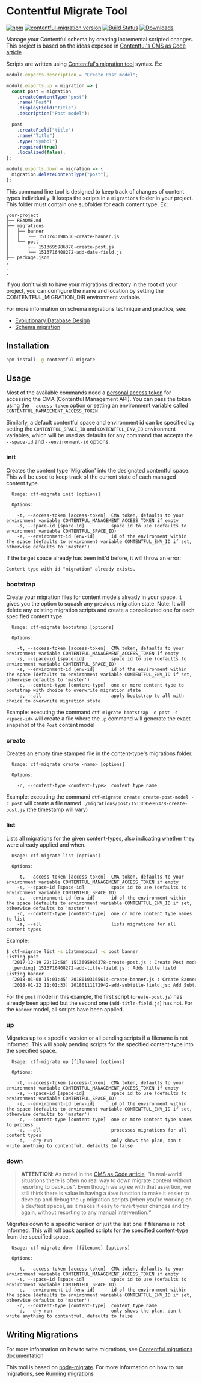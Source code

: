 # Contentful Migrate Tool

[![npm](https://img.shields.io/npm/v/contentful-migrate.svg)](https://www.npmjs.com/package/contentful-migrate)
[![contentful-migration version](https://img.shields.io/npm/dependency-version/contentful-migrate/contentful-migration)](https://www.npmjs.com/package/contentful-migration)
[![Build Status](https://github.com/deluan/contentful-migrate/workflows/CI/badge.svg)](https://github.com/deluan/contentful-migrate/actions)
[![Downloads](https://img.shields.io/npm/dm/contentful-migrate)](https://www.npmjs.com/package/contentful-migrate)

Manage your Contentful schema by creating incremental scripted changes. This project is based on the ideas exposed
in [Contentful's CMS as Code article](https://www.contentful.com/r/knowledgebase/cms-as-code/)

Scripts are written using [Contentful's migration tool](https://github.com/contentful/contentful-migration) syntax. Ex:

```javascript
module.exports.description = "Create Post model";

module.exports.up = migration => {
  const post = migration
    .createContentType("post")
    .name("Post")
    .displayField("title")
    .description("Post model");

  post
    .createField("title")
    .name("Title")
    .type("Symbol")
    .required(true)
    .localized(false);
};

module.exports.down = migration => {
  migration.deleteContentType("post");
};
```

This command line tool is designed to keep track of changes of content types individually. It keeps the
scripts in a `migrations` folder in your project. This folder must contain one subfolder for each
content type. Ex:

```
your-project
├── README.md
├── migrations
│   ├── banner
│   │   └── 1513743198536-create-banner.js
│   └── post
│       ├── 1513695986378-create-post.js
│       └── 1513716408272-add-date-field.js
├── package.json
.
.
.

```

If you don't wish to have your migrations directory in the root of your project, you can configure the name and location by setting the CONTENTFUL_MIGRATION_DIR environment variable.

For more information on schema migrations technique and practice, see:

- [Evolutionary Database Design](https://martinfowler.com/articles/evodb.html)
- [Schema migration](https://en.wikipedia.org/wiki/Schema_migration)

## Installation

```sh
npm install -g contentful-migrate
```

## Usage

Most of the available commands need a
[personal access token](https://www.contentful.com/developers/docs/references/authentication/)
for accessing the CMA (Contentful Management API). You can pass the token using the `--access-token`
option or setting an environment variable called `CONTENTFUL_MANAGEMENT_ACCESS_TOKEN`

Similarly, a default contentful space and environment id can be specified by setting the `CONTENTFUL_SPACE_ID`
and `CONTENTFUL_ENV_ID` environment variables, which will be used as defaults for any command that accepts
the `--space-id` and `--environment-id` options.

### init

Creates the content type 'Migration' into the designated contentful space. This will be
used to keep track of the current state of each managed content type.

```
  Usage: ctf-migrate init [options]

  Options:

    -t, --access-token [access-token]  CMA token, defaults to your environment variable CONTENTFUL_MANAGEMENT_ACCESS_TOKEN if empty
    -s, --space-id [space-id]          space id to use (defaults to environment variable CONTENTFUL_SPACE_ID)
    -e, --environment-id [env-id]      id of the environment within the space (defaults to environment variable CONTENTFUL_ENV_ID if set, otherwise defaults to 'master')
```

If the target space already has been init'd before, it will throw an error:

`Content type with id "migration" already exists.`

### bootstrap

Create your migration files for content models already in your space. It gives you the option to squash any previous migration state.
Note: It will delete any existing migration scripts and create a consolidated one for each specified content type.

```
  Usage: ctf-migrate bootstrap [options]

  Options:

    -t, --access-token [access-token]  CMA token, defaults to your environment variable CONTENTFUL_MANAGEMENT_ACCESS_TOKEN if empty
    -s, --space-id [space-id]          space id to use (defaults to environment variable CONTENTFUL_SPACE_ID)
    -e, --environment-id [env-id]      id of the environment within the space (defaults to environment variable CONTENTFUL_ENV_ID if set, otherwise defaults to 'master')
    -c, --content-type [content-type]  one or more content type to bootstrap with choice to overwrite migration state
    -a, --all                          apply bootstrap to all with choice to overwrite migration state
```

Example: executing the command `ctf-migrate bootstrap -c post -s <space-id>` will create a file where the `up` command will generate the exact snapshot of the `Post` content model

### create

Creates an empty time stamped file in the content-type's migrations folder.

```
  Usage: ctf-migrate create <name> [options]

  Options:

    -c, --content-type <content-type>  content type name
```

Example: executing the command `ctf-migrate create create-post-model -c post` will create
a file named `./migrations/post/1513695986378-create-post.js` (the timestamp will vary)

### list

Lists all migrations for the given content-types, also indicating whether they were already
applied and when.

```
  Usage: ctf-migrate list [options]

  Options:

    -t, --access-token [access-token]  CMA token, defaults to your environment variable CONTENTFUL_MANAGEMENT_ACCESS_TOKEN if empty
    -s, --space-id [space-id]          space id to use (defaults to environment variable CONTENTFUL_SPACE_ID)
    -e, --environment-id [env-id]      id of the environment within the space (defaults to environment variable CONTENTFUL_ENV_ID if set, otherwise defaults to 'master')
    -c, --content-type [content-type]  one or more content type names to list
    -a, --all                          lists migrations for all content types
```

Example:

```bash
$ ctf-migrate list -s i2ztmmsocxul -c post banner
Listing post
  [2017-12-19 22:12:58] 1513695986378-create-post.js : Create Post model
  [pending] 1513716408272-add-title-field.js : Adds title field
Listing banner
  [2018-01-08 15:01:45] 20180103165614-create-banner.js : Create Banner model
  [2018-01-22 11:01:33] 20180111172942-add-subtitle-field.js: Add Subtitle field
```

For the `post` model in this example, the first script (`create-post.js`) has already been applied but the
second one (`add-title-field.js`) has not. For the `banner` model, all scripts have been applied.

### up

Migrates up to a specific version or all pending scripts if a filename is not informed. This will apply pending scripts for
the specified content-type into the specified space.

```
  Usage: ctf-migrate up [filename] [options]

  Options:

    -t, --access-token [access-token]  CMA token, defaults to your environment variable CONTENTFUL_MANAGEMENT_ACCESS_TOKEN if empty
    -s, --space-id [space-id]          space id to use (defaults to environment variable CONTENTFUL_SPACE_ID)
    -e, --environment-id [env-id]      id of the environment within the space (defaults to environment variable CONTENTFUL_ENV_ID if set, otherwise defaults to 'master')
    -c, --content-type [content-type]  one or more content type names to process
    -a, --all                          processes migrations for all content types
    -d, --dry-run                      only shows the plan, don't write anything to contentful. defaults to false
```

### down

> **ATTENTION**: As noted in the [CMS as Code article](https://www.contentful.com/r/knowledgebase/cms-as-code/#how-to-get-started),
"in real-world situations there is often no real way to down migrate content without resorting to backups". Even though
we agree with that assertion, we still think there is value in having a `down` function to make it easier to develop
and debug the `up` migration scripts (when you're working on a dev/test space), as it makes it easy to revert your
changes and try again, without resorting to any manual intervention.\*

Migrates down to a specific version or just the last one if filename is not informed. This will roll back applied scripts
for the specified content-type from the specified space.

```
  Usage: ctf-migrate down [filename] [options]

  Options:

    -t, --access-token [access-token]  CMA token, defaults to your environment variable CONTENTFUL_MANAGEMENT_ACCESS_TOKEN if empty
    -s, --space-id [space-id]          space id to use (defaults to environment variable CONTENTFUL_SPACE_ID)
    -e, --environment-id [env-id]      id of the environment within the space (defaults to environment variable CONTENTFUL_ENV_ID if set, otherwise defaults to 'master')
    -c, --content-type [content-type]  content type name
    -d, --dry-run                      only shows the plan, don't write anything to contentful. defaults to false
```

## Writing Migrations

For more information on how to write migrations, see
[Contentful migrations documentation](https://github.com/contentful/contentful-migration#documentation--references)

This tool is based on [node-migrate](https://github.com/tj/node-migrate). For more
information on how to run migrations, see [Running migrations](https://github.com/tj/node-migrate#running-migrations)

